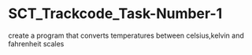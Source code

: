 # SCT_Trackcode_Task-Number-1
create a program that converts temperatures between celsius,kelvin and fahrenheit scales
